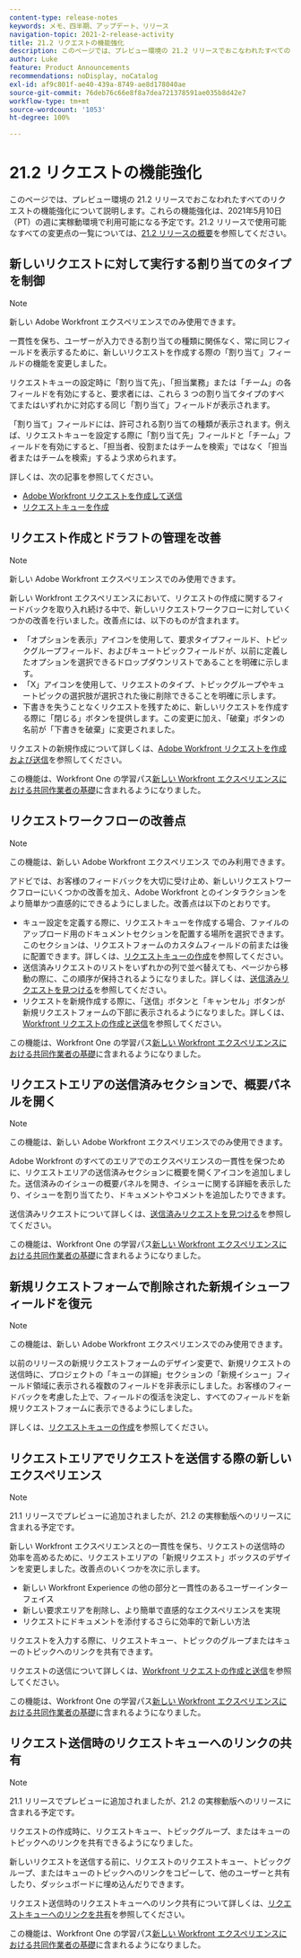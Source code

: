 ```yaml
---
content-type: release-notes
keywords: メモ、四半期、アップデート、リリース
navigation-topic: 2021-2-release-activity
title: 21.2 リクエストの機能強化
description: このページでは、プレビュー環境の 21.2 リリースでおこなわれたすべてのリクエストの機能強化について説明します。これらの機能強化は、2021年5月10日（PT）の週に実稼動環境で利用可能になる予定です。21.2 リリースで使用できるすべての変更点のリストについては、21.2 リリースの概要を参照してください。
author: Luke
feature: Product Announcements
recommendations: noDisplay, noCatalog
exl-id: af9c801f-ae40-439a-8749-ae8d178040ae
source-git-commit: 76deb76c66e8f8a7dea721378591ae035b8d42e7
workflow-type: tm+mt
source-wordcount: '1053'
ht-degree: 100%

---
```


# 21.2 リクエストの機能強化

このページでは、プレビュー環境の 21.2 リリースでおこなわれたすべてのリクエストの機能強化について説明します。これらの機能強化は、2021年5月10日（PT）の週に実稼動環境で利用可能になる予定です。21.2 リリースで使用可能なすべての変更点の一覧については、[21.2 リリースの概要](../../../product-announcements/product-releases/21.2-release-activity/21-2-release-overview.md)を参照してください。

## 新しいリクエストに対して実行する割り当てのタイプを制御

>[!NOTE]
>
>新しい Adobe Workfront エクスペリエンスでのみ使用できます。

一貫性を保ち、ユーザーが入力できる割り当ての種類に関係なく、常に同じフィールドを表示するために、新しいリクエストを作成する際の「割り当て」フィールドの機能を変更しました。

リクエストキューの設定時に「割り当て先」、「担当業務」または「チーム」の各フィールドを有効にすると、要求者には、これら 3 つの割り当てタイプのすべてまたはいずれかに対応する同じ「割り当て」フィールドが表示されます。

「割り当て」フィールドには、許可される割り当ての種類が表示されます。例えば、リクエストキューを設定する際に「割り当て先」フィールドと「チーム」フィールドを有効にすると、「担当者、役割またはチームを検索」ではなく「担当者またはチームを検索」するよう求められます。

詳しくは、次の記事を参照してください。

* [Adobe Workfront リクエストを作成して送信](/help/quicksilver/manage-work/requests/create-requests/create-submit-requests.md)
* [リクエストキューを作成](../../../manage-work/requests/create-and-manage-request-queues/create-request-queue.md)

## リクエスト作成とドラフトの管理を改善

>[!NOTE]
>
>新しい Adobe Workfront エクスペリエンスでのみ使用できます。

新しい Workfront エクスペリエンスにおいて、リクエストの作成に関するフィードバックを取り入れ続ける中で、新しいリクエストワークフローに対していくつかの改善を行いました。改善点には、以下のものが含まれます。

* 「オプションを表示」アイコンを使用して、要求タイプフィールド、トピックグループフィールド、およびキュートピックフィールドが、以前に定義したオプションを選択できるドロップダウンリストであることを明確に示します。
* 「X」アイコンを使用して、リクエストのタイプ、トピックグループやキュートピックの選択肢が選択された後に削除できることを明確に示します。
* 下書きを失うことなくリクエストを残すために、新しいリクエストを作成する際に「閉じる」ボタンを提供します。この変更に加え、「破棄」ボタンの名前が「下書きを破棄」に変更されました。

リクエストの新規作成について詳しくは、[Adobe Workfront リクエストを作成および送信](/help/quicksilver/manage-work/requests/create-requests/create-submit-requests.md)を参照してください。

この機能は、Workfront One の学習パス[新しい Workfront エクスペリエンスにおける共同作業者の基礎](https://one.workfront.com/s/learningpath1/collaborator-fundamentals-for-the-new-workfront-experience-MCY5AMOQQTGFDVZB4ODS6TXCYE2A)に含まれるようになりました。

## リクエストワークフローの改善点

>[!NOTE]
>
>この機能は、新しい Adobe Workfront エクスペリエンス でのみ利用できます。

アドビでは、お客様のフィードバックを大切に受け止め、新しいリクエストワークフローにいくつかの改善を加え、Adobe Workfront とのインタラクションをより簡単かつ直感的にできるようにしました。改善点は以下のとおりです。

* キュー設定を定義する際に、リクエストキューを作成する場合、ファイルのアップロード用のドキュメントセクションを配置する場所を選択できます。このセクションは、リクエストフォームのカスタムフィールドの前または後に配置できます。詳しくは、[リクエストキューの作成](../../../manage-work/requests/create-and-manage-request-queues/create-request-queue.md)を参照してください。
* 送信済みリクエストのリストをいずれかの列で並べ替えても、ページから移動の際に、この順序が保持されるようになりました。詳しくは、[送信済みリクエストを見つける](../../../manage-work/requests/create-requests/locate-submitted-requests.md)を参照してください。
* リクエストを新規作成する際に、「送信」ボタンと「キャンセル」ボタンが新規リクエストフォームの下部に表示されるようになりました。詳しくは、[Workfront リクエストの作成と送信](/help/quicksilver/manage-work/requests/create-requests/create-submit-requests.md)を参照してください。

この機能は、Workfront One の学習パス[新しい Workfront エクスペリエンスにおける共同作業者の基礎](https://one.workfront.com/s/learningpath1/collaborator-fundamentals-for-the-new-workfront-experience-MCY5AMOQQTGFDVZB4ODS6TXCYE2A)に含まれるようになりました。

## リクエストエリアの送信済みセクションで、概要パネルを開く

>[!NOTE]
>
>この機能は、新しい Adobe Workfront エクスペリエンスでのみ使用できます。

Adobe Workfront のすべてのエリアでのエクスペリエンスの一貫性を保つために、リクエストエリアの送信済みセクションに概要を開くアイコンを追加しました。送信済みのイシューの概要パネルを開き、イシューに関する詳細を表示したり、イシューを割り当てたり、ドキュメントやコメントを追加したりできます。

送信済みリクエストについて詳しくは、[送信済みリクエストを見つける](../../../manage-work/requests/create-requests/locate-submitted-requests.md)を参照してください。

この機能は、Workfront One の学習パス[新しい Workfront エクスペリエンスにおける共同作業者の基礎](https://one.workfront.com/s/learningpath1/collaborator-fundamentals-for-the-new-workfront-experience-MCY5AMOQQTGFDVZB4ODS6TXCYE2A)に含まれるようになりました。

## 新規リクエストフォームで削除された新規イシューフィールドを復元

>[!NOTE]
>
>この機能は、新しい Adobe Workfront エクスペリエンスでのみ使用できます。

以前のリリースの新規リクエストフォームのデザイン変更で、新規リクエストの送信時に、プロジェクトの「キューの詳細」セクションの「新規イシュー」フィールド領域に表示される複数のフィールドを非表示にしました。お客様のフィードバックを考慮した上で、フィールドの復活を決定し、すべてのフィールドを新規リクエストフォームに表示できるようにしました。

詳しくは、[リクエストキューの作成](../../../manage-work/requests/create-and-manage-request-queues/create-request-queue.md)を参照してください。

## リクエストエリアでリクエストを送信する際の新しいエクスペリエンス

>[!NOTE]
>
>21.1 リリースでプレビューに追加されましたが、21.2 の実稼動版へのリリースに含まれる予定です。

新しい Workfront エクスペリエンスとの一貫性を保ち、リクエストの送信時の効率を高めるために、リクエストエリアの「新規リクエスト」ボックスのデザインを変更しました。改善点のいくつかを次に示します。

* 新しい Workfront Experience の他の部分と一貫性のあるユーザーインターフェイス
* 新しい要求エリアを削除し、より簡単で直感的なエクスペリエンスを実現
* リクエストにドキュメントを添付するさらに効率的で新しい方法

リクエストを入力する際に、リクエストキュー、トピックのグループまたはキューのトピックへのリンクを共有できます。

リクエストの送信について詳しくは、[Workfront リクエストの作成と送信](/help/quicksilver/manage-work/requests/create-requests/create-submit-requests.md)を参照してください。

この機能は、Workfront One の学習パス[新しい Workfront エクスペリエンスにおける共同作業者の基礎](https://one.workfront.com/s/learningpath1/collaborator-fundamentals-for-the-new-workfront-experience-MCY5AMOQQTGFDVZB4ODS6TXCYE2A)に含まれるようになりました。

## リクエスト送信時のリクエストキューへのリンクの共有

>[!NOTE]
>
>21.1 リリースでプレビューに追加されましたが、21.2 の実稼動版へのリリースに含まれる予定です。

リクエストの作成時に、リクエストキュー、トピックグループ、またはキューのトピックへのリンクを共有できるようになりました。

新しいリクエストを送信する前に、リクエストのリクエストキュー、トピックグループ、またはキューのトピックへのリンクをコピーして、他のユーザーと共有したり、ダッシュボードに埋め込んだりできます。

リクエスト送信時のリクエストキューへのリンク共有について詳しくは、[リクエストキューへのリンクを共有](../../../manage-work/requests/create-requests/share-link-to-request-queue.md)を参照してください。

この機能は、Workfront One の学習パス[新しい Workfront エクスペリエンスにおける共同作業者の基礎](https://one.workfront.com/s/learningpath1/collaborator-fundamentals-for-the-new-workfront-experience-MCY5AMOQQTGFDVZB4ODS6TXCYE2A)に含まれるようになりました。

